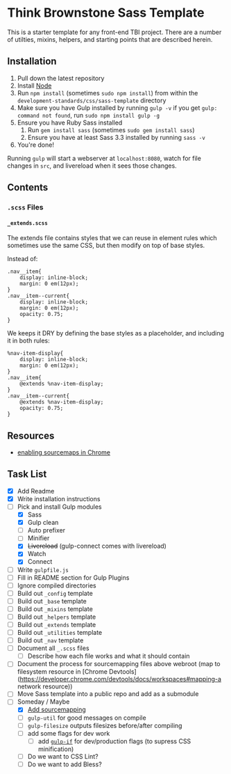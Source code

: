 # Think Brownstone Sass Template

This is a starter template for any front-end TBI project. There are a number of utilties, mixins, helpers, and starting points that are described herein.

## Installation

1. Pull down the latest repository
2. Install [Node](http://nodejs.org/)
3. Run `npm install` (sometimes `sudo npm install`) from within the `development-standards/css/sass-template` directory
4. Make sure you have Gulp installed by running `gulp -v` if you get `gulp: command not found`, run `sudo npm install gulp -g`
4. Ensure you have Ruby Sass installed
	1. Run `gem install sass` (sometimes `sudo gem install sass`)
	2. Ensure you have at least Sass 3.3 installed by running `sass -v`
5. You're done!

Running `gulp` will start a webserver at `localhost:8080`, watch for file changes in `src`, and livereload when it sees those changes.

## Contents

### `.scss` Files

#### `_extends.scss`

The extends file contains styles that we can reuse in element rules which sometimes use the same CSS, but then modify on top of base styles.

Instead of:

```
.nav__item{
	display: inline-block;
	margin: 0 em(12px);
}
.nav__item--current{
	display: inline-block;
	margin: 0 em(12px);
	opacity: 0.75;
}
```

We keeps it DRY by defining the base styles as a placeholder, and including it in both rules:

```
%nav-item-display{
	display: inline-block;
	margin: 0 em(12px);
}
.nav__item{
	@extends %nav-item-display;
}
.nav__item--current{
	@extends %nav-item-display;
	opacity: 0.75;
}
```

## Resources

* [enabling sourcemaps in Chrome](https://developer.chrome.com/devtools/docs/css-preprocessors)

## Task List

- [x] Add Readme
- [x] Write installation instructions
- [ ] Pick and install Gulp modules
	- [x] Sass
	- [x] Gulp clean
	- [ ] Auto prefixer
	- [ ] Minifier
	- [x] ~~Livereload~~ (gulp-connect comes with livereload)
	- [x] Watch
	- [x] Connect
- [ ] Write `gulpfile.js`
- [ ] Fill in README section for Gulp Plugins
- [ ] Ignore compiled directories
- [ ] Build out `_config` template
- [ ] Build out `_base` template
- [ ] Build out `_mixins` template
- [ ] Build out `_helpers` template
- [ ] Build out `_extends` template
- [ ] Build out `_utilities` template
- [ ] Build out `_nav` template
- [ ] Document all `_.scss` files
	- [ ] Describe how each file works and what it should contain
- [ ] Document the process for sourcemapping files above webroot (map to filesystem resource in [Chrome Devtools](https://developer.chrome.com/devtools/docs/workspaces#mapping-a network resource))
- [ ] Move Sass template into a public repo and add as a submodule
- [ ] Someday / Maybe
	- [x] [Add sourcemapping](http://fettblog.eu/blog/2014/04/10/gulp-sass-autoprefixer-sourcemaps/)
	- [ ] `gulp-util` for good messages on compile
	- [ ] `gulp-filesize` outputs filesizes before/after compiling
	- [ ] add some flags for dev work
		- [ ] add [`gulp-if`](https://github.com/robrich/gulp-if) for dev/production flags (to supress CSS minification)
	- [ ] Do we want to CSS Lint?
	- [ ] Do we want to add Bless?
